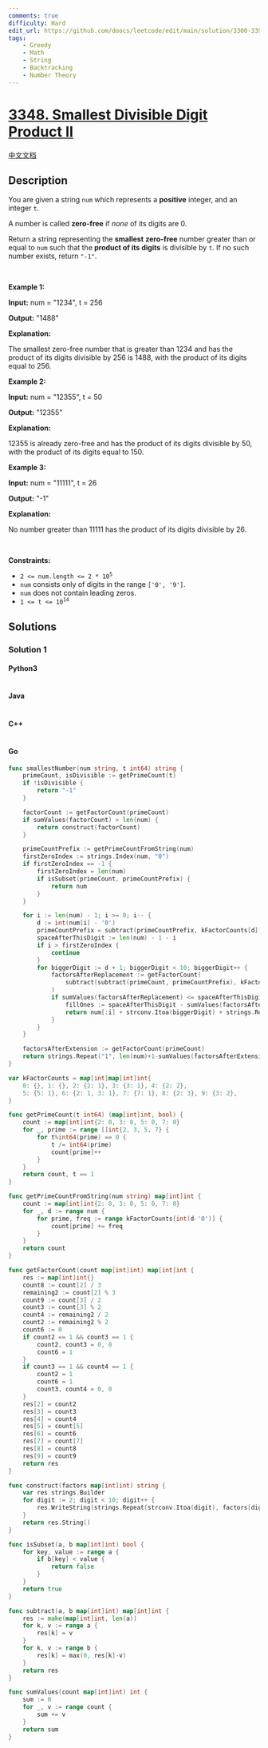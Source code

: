 ```yaml
---
comments: true
difficulty: Hard
edit_url: https://github.com/doocs/leetcode/edit/main/solution/3300-3399/3348.Smallest%20Divisible%20Digit%20Product%20II/README_EN.md
tags:
    - Greedy
    - Math
    - String
    - Backtracking
    - Number Theory
---
```


<!-- problem:start -->

# [3348. Smallest Divisible Digit Product II](https://leetcode.com/problems/smallest-divisible-digit-product-ii)

[中文文档](/solution/3300-3399/3348.Smallest%20Divisible%20Digit%20Product%20II/README.md)

## Description

<!-- description:start -->

<p>You are given a string <code>num</code> which represents a <strong>positive</strong> integer, and an integer <code>t</code>.</p>

<p>A number is called <strong>zero-free</strong> if <em>none</em> of its digits are 0.</p>

<p>Return a string representing the <strong>smallest</strong> <strong>zero-free</strong> number greater than or equal to <code>num</code> such that the <strong>product of its digits</strong> is divisible by <code>t</code>. If no such number exists, return <code>&quot;-1&quot;</code>.</p>

<p>&nbsp;</p>
<p><strong class="example">Example 1:</strong></p>

<div class="example-block">
<p><strong>Input:</strong> <span class="example-io">num = &quot;1234&quot;, t = 256</span></p>

<p><strong>Output:</strong> <span class="example-io">&quot;1488&quot;</span></p>

<p><strong>Explanation:</strong></p>

<p>The smallest zero-free number that is greater than 1234 and has the product of its digits divisible by 256 is 1488, with the product of its digits equal to 256.</p>
</div>

<p><strong class="example">Example 2:</strong></p>

<div class="example-block">
<p><strong>Input:</strong> <span class="example-io">num = &quot;12355&quot;, t = 50</span></p>

<p><strong>Output:</strong> <span class="example-io">&quot;12355&quot;</span></p>

<p><strong>Explanation:</strong></p>

<p>12355 is already zero-free and has the product of its digits divisible by 50, with the product of its digits equal to 150.</p>
</div>

<p><strong class="example">Example 3:</strong></p>

<div class="example-block">
<p><strong>Input:</strong> <span class="example-io">num = &quot;11111&quot;, t = 26</span></p>

<p><strong>Output:</strong> <span class="example-io">&quot;-1&quot;</span></p>

<p><strong>Explanation:</strong></p>

<p>No number greater than 11111 has the product of its digits divisible by 26.</p>
</div>

<p>&nbsp;</p>
<p><strong>Constraints:</strong></p>

<ul>
	<li><code>2 &lt;= num.length &lt;= 2 * 10<sup>5</sup></code></li>
	<li><code>num</code> consists only of digits in the range <code>[&#39;0&#39;, &#39;9&#39;]</code>.</li>
	<li><code>num</code> does not contain leading zeros.</li>
	<li><code>1 &lt;= t &lt;= 10<sup>14</sup></code></li>
</ul>

<!-- description:end -->

## Solutions

<!-- solution:start -->

### Solution 1

<!-- tabs:start -->

#### Python3

```python

```

#### Java

```java

```

#### C++

```cpp

```

#### Go

```go
func smallestNumber(num string, t int64) string {
	primeCount, isDivisible := getPrimeCount(t)
	if !isDivisible {
		return "-1"
	}

	factorCount := getFactorCount(primeCount)
	if sumValues(factorCount) > len(num) {
		return construct(factorCount)
	}

	primeCountPrefix := getPrimeCountFromString(num)
	firstZeroIndex := strings.Index(num, "0")
	if firstZeroIndex == -1 {
		firstZeroIndex = len(num)
		if isSubset(primeCount, primeCountPrefix) {
			return num
		}
	}

	for i := len(num) - 1; i >= 0; i-- {
		d := int(num[i] - '0')
		primeCountPrefix = subtract(primeCountPrefix, kFactorCounts[d])
		spaceAfterThisDigit := len(num) - 1 - i
		if i > firstZeroIndex {
			continue
		}
		for biggerDigit := d + 1; biggerDigit < 10; biggerDigit++ {
			factorsAfterReplacement := getFactorCount(
				subtract(subtract(primeCount, primeCountPrefix), kFactorCounts[biggerDigit]),
			)
			if sumValues(factorsAfterReplacement) <= spaceAfterThisDigit {
				fillOnes := spaceAfterThisDigit - sumValues(factorsAfterReplacement)
				return num[:i] + strconv.Itoa(biggerDigit) + strings.Repeat("1", fillOnes) + construct(factorsAfterReplacement)
			}
		}
	}

	factorsAfterExtension := getFactorCount(primeCount)
	return strings.Repeat("1", len(num)+1-sumValues(factorsAfterExtension)) + construct(factorsAfterExtension)
}

var kFactorCounts = map[int]map[int]int{
	0: {}, 1: {}, 2: {2: 1}, 3: {3: 1}, 4: {2: 2},
	5: {5: 1}, 6: {2: 1, 3: 1}, 7: {7: 1}, 8: {2: 3}, 9: {3: 2},
}

func getPrimeCount(t int64) (map[int]int, bool) {
	count := map[int]int{2: 0, 3: 0, 5: 0, 7: 0}
	for _, prime := range []int{2, 3, 5, 7} {
		for t%int64(prime) == 0 {
			t /= int64(prime)
			count[prime]++
		}
	}
	return count, t == 1
}

func getPrimeCountFromString(num string) map[int]int {
	count := map[int]int{2: 0, 3: 0, 5: 0, 7: 0}
	for _, d := range num {
		for prime, freq := range kFactorCounts[int(d-'0')] {
			count[prime] += freq
		}
	}
	return count
}

func getFactorCount(count map[int]int) map[int]int {
	res := map[int]int{}
	count8 := count[2] / 3
	remaining2 := count[2] % 3
	count9 := count[3] / 2
	count3 := count[3] % 2
	count4 := remaining2 / 2
	count2 := remaining2 % 2
	count6 := 0
	if count2 == 1 && count3 == 1 {
		count2, count3 = 0, 0
		count6 = 1
	}
	if count3 == 1 && count4 == 1 {
		count2 = 1
		count6 = 1
		count3, count4 = 0, 0
	}
	res[2] = count2
	res[3] = count3
	res[4] = count4
	res[5] = count[5]
	res[6] = count6
	res[7] = count[7]
	res[8] = count8
	res[9] = count9
	return res
}

func construct(factors map[int]int) string {
	var res strings.Builder
	for digit := 2; digit < 10; digit++ {
		res.WriteString(strings.Repeat(strconv.Itoa(digit), factors[digit]))
	}
	return res.String()
}

func isSubset(a, b map[int]int) bool {
	for key, value := range a {
		if b[key] < value {
			return false
		}
	}
	return true
}

func subtract(a, b map[int]int) map[int]int {
	res := make(map[int]int, len(a))
	for k, v := range a {
		res[k] = v
	}
	for k, v := range b {
		res[k] = max(0, res[k]-v)
	}
	return res
}

func sumValues(count map[int]int) int {
	sum := 0
	for _, v := range count {
		sum += v
	}
	return sum
}
```

<!-- tabs:end -->

<!-- solution:end -->

<!-- problem:end -->
